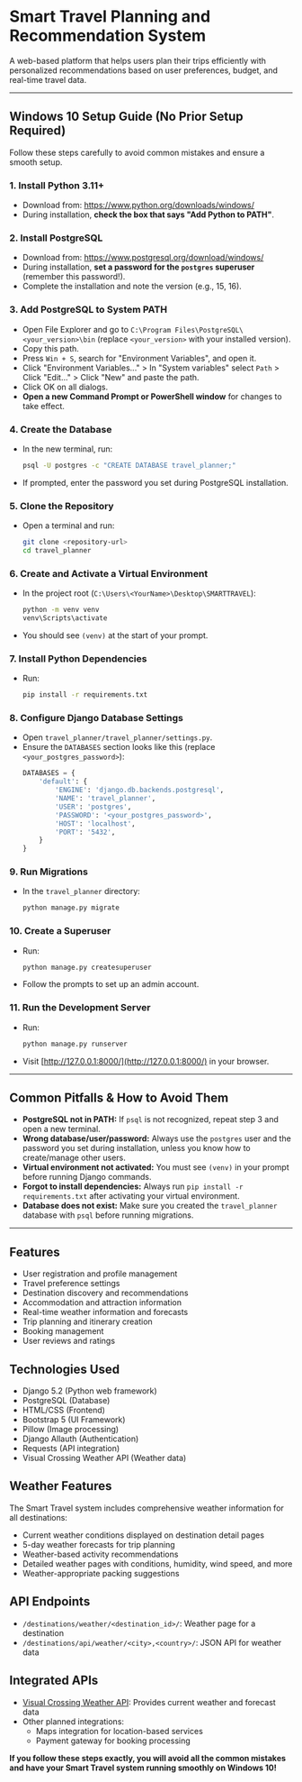 # Smart Travel Planning and Recommendation System

A web-based platform that helps users plan their trips efficiently with personalized recommendations based on user preferences, budget, and real-time travel data.

---

## Windows 10 Setup Guide (No Prior Setup Required)

Follow these steps carefully to avoid common mistakes and ensure a smooth setup.

### 1. Install Python 3.11+
- Download from: https://www.python.org/downloads/windows/
- During installation, **check the box that says "Add Python to PATH"**.

### 2. Install PostgreSQL
- Download from: https://www.postgresql.org/download/windows/
- During installation, **set a password for the `postgres` superuser** (remember this password!).
- Complete the installation and note the version (e.g., 15, 16).

### 3. Add PostgreSQL to System PATH
- Open File Explorer and go to `C:\Program Files\PostgreSQL\<your_version>\bin` (replace `<your_version>` with your installed version).
- Copy this path.
- Press `Win + S`, search for "Environment Variables", and open it.
- Click "Environment Variables..." > In "System variables" select `Path` > Click "Edit..." > Click "New" and paste the path.
- Click OK on all dialogs.
- **Open a new Command Prompt or PowerShell window** for changes to take effect.

### 4. Create the Database
- In the new terminal, run:
  ```sh
  psql -U postgres -c "CREATE DATABASE travel_planner;"
  ```
- If prompted, enter the password you set during PostgreSQL installation.

### 5. Clone the Repository
- Open a terminal and run:
  ```sh
  git clone <repository-url>
  cd travel_planner
  ```

### 6. Create and Activate a Virtual Environment
- In the project root (`C:\Users\<YourName>\Desktop\SMARTTRAVEL`):
  ```sh
  python -m venv venv
  venv\Scripts\activate
  ```
- You should see `(venv)` at the start of your prompt.

### 7. Install Python Dependencies
- Run:
  ```sh
  pip install -r requirements.txt
  ```

### 8. Configure Django Database Settings
- Open `travel_planner/travel_planner/settings.py`.
- Ensure the `DATABASES` section looks like this (replace `<your_postgres_password>`):
  ```python
  DATABASES = {
      'default': {
          'ENGINE': 'django.db.backends.postgresql',
          'NAME': 'travel_planner',
          'USER': 'postgres',
          'PASSWORD': '<your_postgres_password>',
          'HOST': 'localhost',
          'PORT': '5432',
      }
  }
  ```

### 9. Run Migrations
- In the `travel_planner` directory:
  ```sh
  python manage.py migrate
  ```

### 10. Create a Superuser
- Run:
  ```sh
  python manage.py createsuperuser
  ```
- Follow the prompts to set up an admin account.

### 11. Run the Development Server
- Run:
  ```sh
  python manage.py runserver
  ```
- Visit [http://127.0.0.1:8000/](http://127.0.0.1:8000/) in your browser.

---

## Common Pitfalls & How to Avoid Them
- **PostgreSQL not in PATH:** If `psql` is not recognized, repeat step 3 and open a new terminal.
- **Wrong database/user/password:** Always use the `postgres` user and the password you set during installation, unless you know how to create/manage other users.
- **Virtual environment not activated:** You must see `(venv)` in your prompt before running Django commands.
- **Forgot to install dependencies:** Always run `pip install -r requirements.txt` after activating your virtual environment.
- **Database does not exist:** Make sure you created the `travel_planner` database with `psql` before running migrations.

---

## Features

- User registration and profile management
- Travel preference settings
- Destination discovery and recommendations
- Accommodation and attraction information
- Real-time weather information and forecasts
- Trip planning and itinerary creation
- Booking management
- User reviews and ratings

## Technologies Used

- Django 5.2 (Python web framework)
- PostgreSQL (Database)
- HTML/CSS (Frontend)
- Bootstrap 5 (UI Framework)
- Pillow (Image processing)
- Django Allauth (Authentication)
- Requests (API integration)
- Visual Crossing Weather API (Weather data)

## Weather Features

The Smart Travel system includes comprehensive weather information for all destinations:

- Current weather conditions displayed on destination detail pages
- 5-day weather forecasts for trip planning
- Weather-based activity recommendations
- Detailed weather pages with conditions, humidity, wind speed, and more
- Weather-appropriate packing suggestions

## API Endpoints

- `/destinations/weather/<destination_id>/`: Weather page for a destination
- `/destinations/api/weather/<city>,<country>/`: JSON API for weather data

## Integrated APIs

- [Visual Crossing Weather API](https://www.visualcrossing.com/): Provides current weather and forecast data
- Other planned integrations:
  - Maps integration for location-based services
  - Payment gateway for booking processing 

**If you follow these steps exactly, you will avoid all the common mistakes and have your Smart Travel system running smoothly on Windows 10!** 
